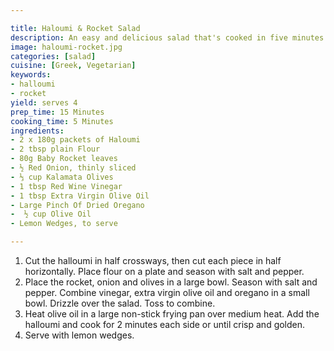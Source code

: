 ```yaml
---

title: Haloumi & Rocket Salad
description: An easy and delicious salad that's cooked in five minutes.
image: haloumi-rocket.jpg
categories: [salad]
cuisine: [Greek, Vegetarian]
keywords:
- halloumi
- rocket
yield: serves 4
prep_time: 15 Minutes
cooking_time: 5 Minutes
ingredients:
- 2 x 180g packets of Haloumi
- 2 tbsp plain Flour
- 80g Baby Rocket leaves
- ½ Red Onion, thinly sliced
- ⅓ cup Kalamata Olives
- 1 tbsp Red Wine Vinegar
- 1 tbsp Extra Virgin Olive Oil
- Large Pinch Of Dried Oregano
-  ½ cup Olive Oil
- Lemon Wedges, to serve

---
```


1. Cut the halloumi in half crossways, then cut each piece in half horizontally. Place flour on a plate and season with salt and pepper.
2. Place the rocket, onion and olives in a large bowl. Season with salt and pepper. Combine vinegar, extra virgin olive oil and oregano in a small bowl. Drizzle over the salad. Toss to combine.
4. Heat olive oil in a large non-stick frying pan over medium heat. Add the halloumi and cook for 2 minutes each side or until crisp and golden.
5. Serve with lemon wedges.
